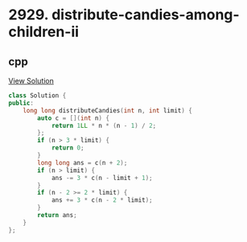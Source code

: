 # 2929. distribute-candies-among-children-ii

## cpp

[View Solution](2929-distribute-candies-among-children-ii.cpp)


```cpp
class Solution {
public:
    long long distributeCandies(int n, int limit) {
        auto c = [](int n) {
            return 1LL * n * (n - 1) / 2;
        };
        if (n > 3 * limit) {
            return 0;
        }
        long long ans = c(n + 2);
        if (n > limit) {
            ans -= 3 * c(n - limit + 1);
        }
        if (n - 2 >= 2 * limit) {
            ans += 3 * c(n - 2 * limit);
        }
        return ans;
    }
};
```
